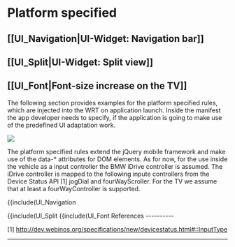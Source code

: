 Platform specified
==================

[[UI_Navigation|UI-Widget: Navigation bar]]
------------------------------------------------

[[UI_Split|UI-Widget: Split view]]
---------------------------------------

[[UI_Font|Font-size increase on the TV]]
---------------------------------------------

The following section provides examples for the platform specified rules, which are injected into the WRT on application launch. Inside the manifest the app developer needs to specify, if the application is going to make use of the predefined UI adaptation work.

![](>{width:150px}ergocommander.png)

The platform specified rules extend the jQuery mobile framework and make use of the data-* attributes for DOM elements. As for now, for the use inside the vehicle as a input controller the BMW iDrive controller is assumed. The iDrive controller is mapped to the following inpute controllers from the Device Status API [1] jogDial and fourWayScroller. For the TV we assume that at least a fourWayController is supported.

{{include(UI_Navigation

</div>
{{include(UI_Split

</div>
{{include(UI_Font

</div>
References
----------

[1] http://dev.webinos.org/specifications/new/devicestatus.html#::InputType

* * * * *
